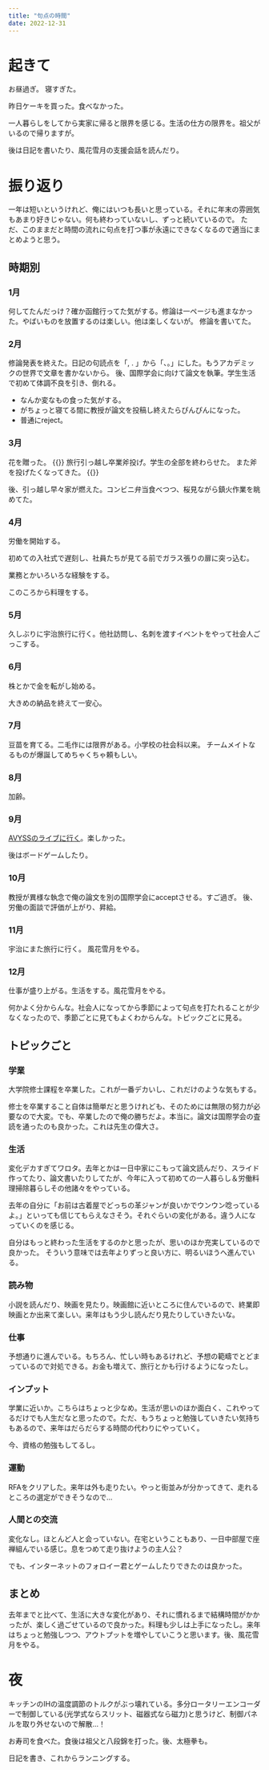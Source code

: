 ```yaml
---
title: "句点の時間"
date: 2022-12-31
---
```


# 起きて
お昼過ぎ。
寝すぎた。

昨日ケーキを買った。食べなかった。

一人暮らしをしてから実家に帰ると限界を感じる。生活の仕方の限界を。祖父がいるので帰りますが。

後は日記を書いたり、風花雪月の支援会話を読んだり。

# 振り返り
一年は短いというけれど、俺にはいつも長いと思っている。それに年末の雰囲気もあまり好きじゃない。何も終わっていないし、ずっと続いているので。
ただ、このままだと時間の流れに句点を打つ事が永遠にできなくなるので適当にまとめようと思う。

## 時期別
### 1月
何してたんだっけ？確か函館行ってた気がする。修論は一ページも進まなかった。やばいものを放置するのは楽しい。他は楽しくないが。
修論を書いてた。
### 2月
修論発表を終えた。日記の句読点を「, . 」から「、。」にした。もうアカデミックの世界で文章を書かないから。
後、国際学会に向けて論文を執筆。学生生活で初めて体調不良を引き、倒れる。
- なんか変なもの食った気がする。
- がちょっと寝てる間に教授が論文を投稿し終えたらぴんぴんになった。
- 普通にreject。
### 3月
花を贈った。
{{<tweet user="dango_bot" id="1500759080138600448">}}
旅行引っ越し卒業斧投げ。学生の全部を終わらせた。
また斧を投げたくなってきた。
{{<tweet user="dango_bot" id="1510288562885120000">}}

後、引っ越し早々家が燃えた。コンビニ弁当食べつつ、桜見ながら鎮火作業を眺めてた。
### 4月
労働を開始する。

初めての入社式で遅刻し、社員たちが見てる前でガラス張りの扉に突っ込む。

業務とかいろいろな経験をする。

このころから料理をする。
### 5月
久しぶりに宇治旅行に行く。他社訪問し、名刺を渡すイベントをやって社会人ごっこする。

### 6月
株とかで金を転がし始める。

大きめの納品を終えて一安心。
### 7月
豆苗を育てる。二毛作には限界がある。小学校の社会科以来。
チームメイトなるものが爆誕してめちゃくちゃ頼もしい。

### 8月
加齢。

### 9月
[AVYSSのライブに行く](/posts/2022-09-16)。楽しかった。

後はボードゲームしたり。
### 10月
教授が異様な執念で俺の論文を別の国際学会にacceptさせる。すご過ぎ。
後、労働の面談で評価が上がり、昇給。
### 11月
宇治にまた旅行に行く。
風花雪月をやる。
### 12月
仕事が盛り上がる。生活をする。風花雪月をやる。

何かよく分からんな。社会人になってから季節によって句点を打たれることが少なくなったので、季節ごとに見てもよくわからんな。トピックごとに見る。
## トピックごと
### 学業
大学院修士課程を卒業した。これが一番デカいし、これだけのような気もする。

修士を卒業すること自体は簡単だと思うけれども、そのためには無限の努力が必要なので大変。でも、卒業したので俺の勝ちだよ。本当に。論文は国際学会の査読を通ったのも良かった。これは先生の偉大さ。

### 生活
変化デカすぎてワロタ。去年とかは一日中家にこもって論文読んだり、スライド作ってたり、論文書いたりしてたが、今年に入って初めての一人暮らし＆労働料理掃除暮らしその他諸々をやっている。

去年の自分に「お前は古着屋でどっちの革ジャンが良いかでウンウン唸っているよ。」といっても信じてもらえなさそう。それぐらいの変化がある。違う人になっていくのを感じる。

自分はもっと終わった生活をするのかと思ったが、思いのほか充実しているので良かった。
そういう意味では去年よりずっと良い方に、明るいほうへ進んでいる。

### 読み物
小説を読んだり、映画を見たり。映画館に近いところに住んでいるので、終業即映画とか出来て楽しい。来年はもう少し読んだり見たりしていきたいな。

### 仕事
予想通りに進んでいる。もちろん、忙しい時もあるけれど、予想の範疇でとどまっているので対処できる。お金も増えて、旅行とかも行けるようになったし。

### インプット
学業に近いか。こちらはちょっと少なめ。生活が思いのほか面白く、これやってるだけでも人生だなと思ったので。ただ、もうちょっと勉強していきたい気持ちもあるので、来年はだらだらする時間の代わりにやっていく。

今、資格の勉強もしてるし。

### 運動
RFAをクリアした。来年は外も走りたい。やっと街並みが分かってきて、走れるところの選定ができそうなので...

### 人間との交流
変化なし。ほとんど人と会っていない。在宅ということもあり、一日中部屋で座禅組んでいる感じ。息をつめて走り抜けようの主人公？

でも、インターネットのフォロイー君とゲームしたりできたのは良かった。

## まとめ
去年までと比べて、生活に大きな変化があり、それに慣れるまで結構時間がかかったが、楽しく過ごせているので良かった。料理も少しは上手になったし。来年はちょっと勉強しつつ、アウトプットを増やしていこうと思います。後、風花雪月をやる。

# 夜
キッチンのIHの温度調節のトルクがぶっ壊れている。多分ロータリーエンコーダーで制御している(光学式ならスリット、磁器式なら磁力)と思うけど、制御パネルを取り外せないので解散...！

お寿司を食べた。食後は祖父と八段錦を打った。後、太極拳も。

日記を書き、これからランニングする。